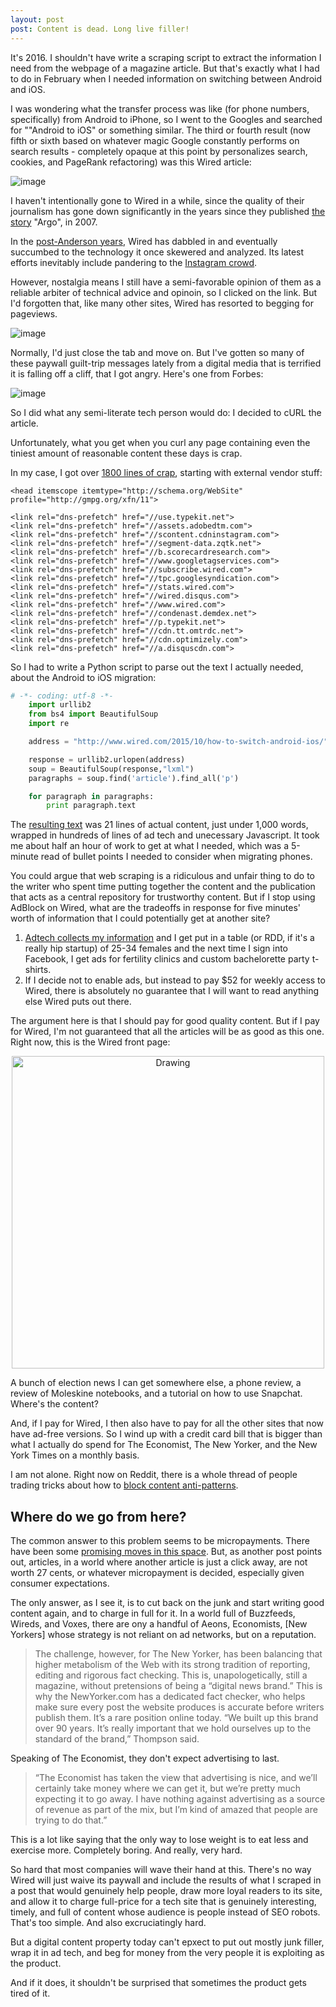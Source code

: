 ```yaml
---
layout: post
post: Content is dead. Long live filler!
---
```


It's 2016. I shouldn't have write a scraping script to extract the information I need from the webpage of a magazine article. But that's exactly what I had to do in February when I needed information on switching between Android and iOS. 

I was wondering what the transfer process was like (for phone numbers, specifically) from Android to iPhone, so I went to the Googles and searched for ""Android to iOS" or something similar. The third or fourth result (now fifth or sixth based on whatever magic Google constantly performs on search results - completely opaque at this point by personalizes search, cookies, and PageRank refactoring) was this Wired article: 

![image](https://raw.githubusercontent.com/veekaybee/veekaybee.github.io/master/images/androidtoios.png)

I haven't intentionally gone to Wired in a while, since the quality of their journalism has gone down significantly in the years since they published [the story](http://www.newyorker.com/culture/culture-desk/the-wired-origins-of-argo) "Argo", in 2007. 

In the [post-Anderson years](http://mediadecoder.blogs.nytimes.com/2012/11/16/former-creative-director-at-wired-is-named-its-new-editor/), Wired has dabbled in and eventually succumbed to the technology it once skewered and analyzed.  Its latest efforts inevitably include pandering to the [Instagram crowd](https://contently.com/strategist/2015/11/17/can-wired-make-instagram-journalism-mainstream/). 

However, nostalgia means I still have a semi-favorable opinion of them as a reliable arbiter of technical advice and opinoin, so I clicked on the link. But I'd forgotten that, like many other sites, Wired has resorted to begging for pageviews. 

![image](https://raw.githubusercontent.com/veekaybee/veekaybee.github.io/master/images/adblocker.jpg)

Normally, I'd just close the tab and move on. But I've gotten so many of these paywall guilt-trip messages lately from a digital media that is terrified it is falling off a cliff, that I got angry. Here's one from Forbes: 

![image](https://raw.githubusercontent.com/veekaybee/veekaybee.github.io/master/images/forbes-ad-blocker.jpg)

So I did what any semi-literate tech person would do:  I decided to cURL the article. 

Unfortunately, what you get when you curl any page containing even the tiniest amount of reasonable content these days is crap. 

In my case, I got over [1800 lines of crap](https://github.com/veekaybee/wired/blob/master/original_html.txt), starting with external vendor stuff: 

	<head itemscope itemtype="http://schema.org/WebSite" profile="http://gmpg.org/xfn/11">

	<link rel="dns-prefetch" href="//use.typekit.net">
	<link rel="dns-prefetch" href="//assets.adobedtm.com">
	<link rel="dns-prefetch" href="//scontent.cdninstagram.com">
	<link rel="dns-prefetch" href="//segment-data.zqtk.net">
	<link rel="dns-prefetch" href="//b.scorecardresearch.com">
	<link rel="dns-prefetch" href="//www.googletagservices.com">
	<link rel="dns-prefetch" href="//subscribe.wired.com">
	<link rel="dns-prefetch" href="//tpc.googlesyndication.com">
	<link rel="dns-prefetch" href="//stats.wired.com">
	<link rel="dns-prefetch" href="//wired.disqus.com">
	<link rel="dns-prefetch" href="//www.wired.com">
	<link rel="dns-prefetch" href="//condenast.demdex.net">
	<link rel="dns-prefetch" href="//p.typekit.net">
	<link rel="dns-prefetch" href="//cdn.tt.omtrdc.net">
	<link rel="dns-prefetch" href="//cdn.optimizely.com">
	<link rel="dns-prefetch" href="//a.disquscdn.com">

So I had to write a Python script to parse out the text I actually needed, about the Android to iOS migration: 

```python
# -*- coding: utf-8 -*-
	import urllib2
	from bs4 import BeautifulSoup
	import re

	address = "http://www.wired.com/2015/10/how-to-switch-android-ios/"

	response = urllib2.urlopen(address)
	soup = BeautifulSoup(response,"lxml")
	paragraphs = soup.find('article').find_all('p')

	for paragraph in paragraphs:
		print paragraph.text
```

The [resulting text](https://github.com/veekaybee/wired/blob/master/article.txt) was 21 lines of actual content, just under 1,000 words, wrapped in hundreds of lines of ad tech and unecessary Javascript.  It took me about half an hour of work to get at what I needed, which was a 5-minute read of bullet points I needed to consider when migrating phones. 

You could argue that web scraping is a ridiculous and unfair thing to do to the writer who spent time putting together the content and the publication that acts as a central repository for trustworthy content.   But if I stop using AdBlock on Wired, what are the tradeoffs in response for five minutes' worth of information that I could potentially get at another site? 

1) [Adtech collects my information](http://idlewords.com/2015/11/the_advertising_bubble.htm) and I get put in a table (or RDD, if it's a really hip startup) of 25-34 females and the next time I sign into Facebook, I get ads for fertility clinics and custom bachelorette party t-shirts. 
2) If I decide not to enable ads, but instead to pay $52 for weekly access to Wired, there is absolutely no guarantee that I will want to read anything else Wired puts out there. 

The argument here is that I should pay for good quality content. But if I pay for Wired, I'm not guaranteed that all the articles will be as good as this one. Right now, this is the Wired front page: 

<center><img src="https://raw.githubusercontent.com/veekaybee/veekaybee.github.io/master/images/wiredtoday.png" alt="Drawing" style="width: 500px;"/></center>

A bunch of election news I can get somewhere else, a phone review, a review of Moleskine notebooks, and a tutorial on how to use Snapchat. Where's the content? 

And, if I pay for Wired, I then also have to pay for all the other sites that now have ad-free versions. So I wind up with a credit card bill that is bigger than what I actually do spend for The Economist, The New Yorker, and the New York Times on a monthly basis. 

I am not alone. Right now on Reddit, there is a whole thread of people trading tricks about how to [block content anti-patterns](https://www.reddit.com/r/LifeProTips/comments/4dmj6v/lpt_if_youre_trying_to_read_an_online_article_and/).

## Where do we go from here? 

The common answer to this problem seems to be micropayments. There have been some [promising moves in this space](https://medium.com/on-blendle/blendle-a-radical-experiment-with-micropayments-in-journalism-365-days-later-f3b799022edc#.wmfzhedan). But, as another post points out, articles, in a world where another article is just a click away,  are not worth 27 cents, or whatever micropayment is decided, especially given consumer expectations. 

The only answer, as I see it, is to cut back on the junk and start writing good content again, and to charge in full for it. In a world full of Buzzfeeds, Wireds, and Voxes, there are ony a handful of Aeons, Economists, [New Yorkers] whose strategy is not reliant on ad networks, but on a reputation. 

>The challenge, however, for The New Yorker, has been balancing that higher metabolism of the Web with its strong tradition of reporting, editing and rigorous fact checking. This is, unapologetically, still a magazine, without pretensions of being a “digital news brand.” This is why the NewYorker.com has a dedicated fact checker, who helps make sure every post the website produces is accurate before writers publish them. It’s a rare position online today. “We built up this brand over 90 years. It’s really important that we hold ourselves up to the standard of the brand,” Thompson said.

Speaking of The Economist, they don't expect advertising to last. 

> “The Economist has taken the view that advertising is nice, and we’ll certainly take money where we can get it, but we’re pretty much expecting it to go away. I have nothing against advertising as a source of revenue as part of the mix, but I’m kind of amazed that people are trying to do that.”

This is a lot like saying that the only way to lose weight is to eat less and exercise more. Completely boring. And really, very hard. 

So hard that most companies will wave their hand at this. There's no way Wired will just waive its paywall and include the results of what I scraped in a post that would genuinely help people, draw more loyal readers to its site, and allow it to charge full-price for a tech site that is genuinely interesting, timely, and full of content whose audience is people instead of SEO robots. That's too simple. And also excruciatingly hard.  

But a digital content property today can't epxect to put out mostly junk filler, wrap it in ad tech, and beg for money from the very people it is exploiting as the product. 

And if it does, it shouldn't be surprised that sometimes the product gets tired of it. 

